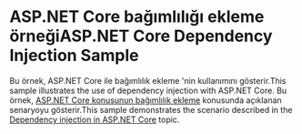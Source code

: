 # <a name="aspnet-core-dependency-injection-sample"></a><span data-ttu-id="3915d-101">ASP.NET Core bağımlılığı ekleme örneği</span><span class="sxs-lookup"><span data-stu-id="3915d-101">ASP.NET Core Dependency Injection Sample</span></span>

<span data-ttu-id="3915d-102">Bu örnek, ASP.NET Core ile bağımlılık ekleme 'nin kullanımını gösterir.</span><span class="sxs-lookup"><span data-stu-id="3915d-102">This sample illustrates the use of dependency injection with ASP.NET Core.</span></span> <span data-ttu-id="3915d-103">Bu örnek, [ASP.NET Core konusunun bağımlılık ekleme](https://docs.microsoft.com/aspnet/core/fundamentals/dependency-injection) konusunda açıklanan senaryoyu gösterir.</span><span class="sxs-lookup"><span data-stu-id="3915d-103">This sample demonstrates the scenario described in the [Dependency injection in ASP.NET Core](https://docs.microsoft.com/aspnet/core/fundamentals/dependency-injection) topic.</span></span>
